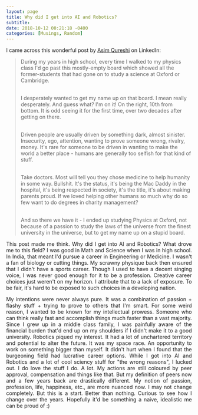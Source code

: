 ```yaml
---
layout: page
title: Why did I get into AI and Robotics?
subtitle: 
date: 2018-10-12 00:21:18 -0400
categories: [Musings, Random]
---
```


<p align="justify"> I came across this wonderful post by <a href="https://ca.linkedin.com/in/asimq">Asim Qureshi</a> on LinkedIn:</p>

<blockquote>
During my years in high school, every time I walked to my physics class I'd go past this mostly-empty board which showed all the former-students that had gone on to study a science at Oxford or Cambridge. <br> <br>

I desperately wanted to get my name up on that board. I mean really desperately. And guess what? I'm on it! On the right, 10th from bottom. It is odd seeing it for the first time, over two decades after getting on there. <br> <br>

Driven people are usually driven by something dark, almost sinister. Insecurity, ego, attention, wanting to prove someone wrong, rivalry, money. It's rare for someone to be driven in wanting to make the world a better place - humans are generally too selfish for that kind of stuff. <br> <br>

Take doctors. Most will tell you they chose medicine to help humanity in some way. Bullshit. It's the status, it's being the Mac Daddy in the hospital, it's being respected in society, it's the title, it's about making parents proud. If we loved helping other humans so much why do so few want to do degrees in charity management? <br> <br>

And so there we have it - I ended up studying Physics at Oxford, not because of a passion to study the laws of the universe from the finest university in the universe, but to get my name up on a stupid board.
</blockquote>

<p align="justify"> This post made me think. Why did I get into AI and Robotics? What drove me to this field? I was good in Math and Science when I was in high school. In India, that meant I'd pursue a career in Engineering or Medicine. I wasn't a fan of biology or cutting things. My scrawny physique back then ensured that I didn't have a sports career. Though I used to have a decent singing voice, I was never good enough for it to be a profession. Creative career choices just weren't on my horizon. I attribute that to a lack of exposure. To be fair, it's hard to be exposed to such choices in a developing nation. </p>

<p align="justify"> My intentions were never always pure. It was a combination of passion + flashy stuff + trying to prove to others that I'm smart. For some weird reason, I wanted to be known for my intellectual prowess. Someone who can think really fast and accomplish things much faster than a vast majority. Since I grew up in a middle class family, I was painfully aware of the financial burden that'd end up on my shoulders if I didn't make it to a good university. Robotics piqued my interest. It had a lot of unchartered territory and potential to alter the future. It was my space race. An opportunity to work on something bigger than myself. It didn't hurt when I found that the burgeoning field had lucrative career options. While I got into AI and Robotics and a lot of cool sciency stuff for "the wrong reasons", I lucked out. I do love the stuff I do. A lot. My actions are still coloured by peer approval, compensation and things like that. But my definition of peers now and a few years back are drastically different. My notion of passion, profession, life, happiness, etc., are more nuanced now. I may not change completely. But this is a start. Better than nothing. Curious to see how I change over the years. Hopefully it'd be something a naive, idealistic me can be proud of :) </p> 